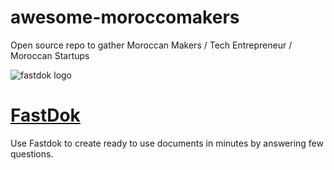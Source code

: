 # awesome-moroccomakers
Open source repo to gather Moroccan Makers / Tech Entrepreneur / Moroccan Startups 


![fastdok logo](https://user-images.githubusercontent.com/24813026/202861696-ecf52e90-e627-4846-8fb2-7cded1f26bff.png)

# [FastDok](https://www.fastdok.com/)

Use Fastdok to create ready to use documents in minutes by answering few questions.
